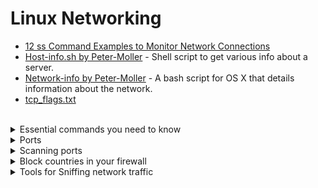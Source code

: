 
# Linux Networking
- [12 ss Command Examples to Monitor Network Connections](https://www.tecmint.com/ss-command-examples-in-linux/)
- [Host-info.sh by Peter-Moller](https://github.com/Peter-Moller/host-info) - Shell script to get various info about a server.
- [Network-info by Peter-Moller](https://github.com/Peter-Moller/network-info) - A bash script for OS X that details information about the network.
- [tcp_flags.txt](https://gist.github.com/tuxfight3r/9ac030cb0d707bb446c7)

<br>

<details> <summary> Essential commands you need to know </summary> <br>
  
````shell
arp -n                       # show arp cache
ip neigh
curl ifconfig.me             # check your public ip
curl ip.me                   # check your public ip
curl ip.kelp.no              # Check your public ip
ip a l                       # show ip config
ip addr OR ip addr show      # show ip config
ifconfig                     # show ip config
ifconfig wlan0 promisc       # enable promiscuous mode on wlan0
iwconfig
netstat
ping
route
ethtool -s eth0 speed 1000 duplex full autoneg on   # sets 1 Gbit network speed specifically on eth0
````

#### Change IP/MAC address
````shell
ip link set dev eth0 down
macchanger -m 11:22:33:44:55:66 eth0
ip link set dev eth0 up
````
#### Set Static IP
````shell
ip addr add 10.10.0.2/24 dev eth0
````

#### Certificates
````shell
openssl x509 -text -noout -in certificate.crt                 #decrypt cert to a more readable form
openssl s_client -showcerts -connect example.com:443          #read the SSL Certificate information from a remote server
````

#### Curl
````
curl -v -H "user-agent: Mozilla/5.0 (Windows NT 6.1; rv:45.0) Gecko/20100101 Firefox/45.0" 'https://url.com'
````

#### Ipv6
````
ip -6 addr                        #show local listed ipv6 adddresses
ip -6 addr show scope global      #show global reachable addresses
dig -6 TXT +short o-o.myaddr.l.google.com @ns1.google.com       #test ipv6 vai dns from terminal
dig -t aaaa +short myip.opendns.com @resolver1.opendns.com      #same
curl -6 https://ifconfig.co                                     #test https
curl -6 https://ifconfig.co/ip
curl -6 https://ipv6.icanhazip.com
ssh -6 sshmyip.com                   #test ssh via ipv6
````
</details>

<details> <summary> Ports </summary> <br>
  
- [Open-ports by Peter-Moller](https://github.com/Peter-Moller/open-ports) - A bash-script for OS X and Linux detailing the open network connections to and from a computer.
````shell
sudo ss -lptn
sudo ss -tulpn
sudo netstat -tulpn
sudo netstat -peanut
sudo netstat -peanut | grep ":80 "
sudo netstat -ltp | egrep -- '-[[:space:]]*$'
sudo netstat --program --numeric-hosts --numeric-ports --extend       # find -inum 152555007
sudo lsof -i TCP:443
sudo lsof -nP -iTCP -sTCP:LISTEN
sudo lsof -i -P -n | grep -i "established"
````

#### NetStat - _Network Statistics_
_command-line tool that displays network connections (both incoming and outgoing), routing tables, and a number of network interface (network interface controller or software-defined network interface) and network protocol statistics. It is available on Unix-like operating systems including OS X, Linux, Solaris, and BSD, and is available on Windows NT-based operating systems including Windows XP, Windows Vista, Windows 7 and Windows 8. [netstat.net](http://netstat.net/)_
````shell
sudo netstat -tulpn
sudo netstat -peanut
sudo netstat -peanut | grep ":8000 "
#This will give you the number of active connections for each connected IP
sudo netstat -ntu -4 -6 |  awk '/^tcp/{ print $5 }' | sed -r 's/:[0-9]+$//' |  sort | uniq -c | sort -n
````

### SS (Socket Statistics)
- [Examples of Linux ss command to monitor network connections](https://www.binarytides.com/linux-ss-command/)
````shell
ss --help
man ss                      # Displays SS's help manual
sudo ss -lntup              # List TCP/UDP  with Pid's
sudo ss -u -a               # Display all UDP sockets
sudo ss -w -a               # Display all raw sockets
sudo ss -x -a               # Display all Unix sockets
sudo ss -4 state closing    # See closing sockets on IPv4
sudo ss -o state established '( dport = :smtp or sport = :smtp )'       # Display all established SMTP connections
sudo ss -o state established '( dport = :http or sport = :http )'       # Display all established HTTP connections
sudo ss dst 192.168.1.2                                                 # Show all ports connected from remote IP 192.168.1.2
sudo ss dst 192.168.1.10:http                                           # Find connections made by remote IP 192.168.1.10:http to our server
sudo ss -x src /tmp/.X11-unix/*                                         # Find all local processor connected to X Server
````

#### filters
| Key/Command | Description |
| ----------- | ----------- |
| sudo ss -4 state FILTER-NAME-HERE | Filters TCP IPv4 |
| sudo ss -6 state FILTER-NAME-HERE | Filters TCP IPv6 |
#### Filter list
````shell
established
syn-sent
syn-recv
fin-wait-1
fin-wait-2
time-wait
closed
close-wait
last-ack
listen
closing
all               # All of the above states
connected         # All the states except for listen and closed
synchronized      # All the connected states except for syn-sent
bucket            # Show states, which are maintained as minisockets, i.e. time-wait and syn-recv
big               # Opposite to bucket state
````

#### SS - filters
| Key/Command | Description |
| ----------- | ----------- |
| sudo ss  sport = :http |
| sudo ss  dport = :http |
| sudo ss  dport \> :1024 |
| sudo ss  sport \> :1024 |
| sudo ss sport \< :32000 |
| sudo ss  sport eq :22 |
| sudo ss  dport != :22 |
| sudo ss  state connected sport = :http |
| sudo ss \( sport = :http or sport = :https \) |
| sudo ss -o state fin-wait-1 \( sport = :http or sport = :https \) dst 192.168.1/24 |


</details>

<details> <summary> Scanning ports </summary> <br>

### Nmap - Network Mapper
````shell
nmap -v IP
nmap -v 192.168.1.1/24
nmap 192.168.1.1-254-p22,80 --open -oG - | awk '/22\/open.*80\/open/{print $2}'
nmap --open -p 22,80 192.168.1.1-254 -oG - | grep "/open" | awk '{ print $2 }'
nmap -Pn -oG -p22,80,443,445 - 100.100.100.100 | awk '/open/{ s = ""; for (i = 5; i <= NF-4; i++) s = s substr($i,1,length($i)-4) "\n"; print $2 " " $3 "\n" s}'
````
</details>

<details> <summary>Block countries in your firewall</summary> <br>
  
- [Free list generator from IP2Location](https://www.ip2location.com/free/visitor-blocker)
- [Download free database](https://download.ip2location.com/lite/)
  
#### My example
- Download the `ASN list`or the `location list` at [https://cable.ayra.ch/ip/](https://cable.ayra.ch/ip/).
- List and save russian ips with `grep Russia asnv4 > list.txt` if you are on Linux/macOS.
- Strip away everything except the IP addresses `grep -oE '[0-9]+\.[0-9]+\.[0-9]+\.[0-9]+/[0-9]+' list.txt > only_ip.txt`
- The file **only_ip.txt** now only contains IPv4 addresses.
- When you get the networks of the country you want, lets say 109.108.32.0/21 (a russian network), you could make a simple bash script called "firewall-rules.sh" if you're using Linux and ufw:
  ````
  #!/bin/bash
  sudo apt install ufw
  sudo ufw enable
  sudo ufw deny from 109.108.32.0/21
  sudo ufw deny from <next network with netmask here>
  sudo ufw deny from <next network with netmask here>
  sudo ufw deny from <next network with netmask here>
  echo "I am now done running the script. Lets check the status"
  ufw status
  ````
- When you are ready, execute it by simply running `sudo bash firewall-rules.sh`

### Country ASN → IP Range / Prefix Generator by 'abdullahdevrel'
- [Country-asn-to-ip-range-prefix](https://github.com/abdullahdevrel/country-asn-to-ip-range-prefix) - Generating the list of IP ranges or prefixes based on one or more countries or ASNs using IPinfo.io

</details>


<details> <summary> Tools for Sniffing network traffic</summary> <br>
  
### TCPDump
- [Tcpdump Examples](https://hackertarget.com/tcpdump-examples)
- [A tcpdump Tutorial with Examples — 50 Ways to Isolate Traffic](https://danielmiessler.com/study/tcpdump/)
  ````shell
  tcpdump
  tcpdump --help
  tcpdump -D                         #same as --list-interfaces
  tcpdump -i eth0                    #same as --interface
  tcpdump -i eth0 udp
  tcpdump -i eth0 tcp
  tcpdump -i eth0 dst 10.10.1.20
  tcpdump -i eth0 host 10.10.1.1
  
  tcpdump -c 100000000 -w /path/out.pcap   #save ~10MB of data
  
  tcpdump -r my.pcap                                                 # Read pcap file
  tcpdump -r my.pcap port 53                                         # List traffic on port 53 (dns)
  tcpdump -r capture.pcap udp port 53 and 'udp[10] & 0x80 = 0'       # List only DNS requests where QR-bit=0:  'udp[10] & 0x80 = 0'
  tcpdump -r save.pcapng port 53| awk '{print $8}'                   # Print field number 8 which shows URLs
  tcpdump -r save.pcapng port 53| awk '{print $8}'|sort --unique     # Sort out unique URLs

  ####### Print only domain names from traffic
  tcpdump -r save.pcapng port 53| awk '{print $8}'|sort --unique|sed 's/.$//'|grep -vE '^[0-9.]+$'          ### USE THIS
  tcpdump -r save.pcapng port 53| awk '{print $8}'|sort --unique|sed 's/.$//'|grep -vE '^[0-9.]+$'|lolcat   ### Colors
  |sed 's/.$//'           # Removes . at the end of the URL
  |grep -vE '^[0-9.]+$'   # Removes IP-adressess as well
  
  tcpdump -i eth0 -nn -s0 -v port 80
  tcpdump -A -s0 port 80
  tcpdump -i eth0 port 636 -X              #-X = show whole package for ldap traffic
  tcpdump -i eth0 proto 17
  
  tcpdump -qns 0 -A -r blah.pcap           #tcpick -C -yP -r tcp_dump.pcap
  tcpdump -i eth0 -s0 -w test.pcap
  tcpdump -i eth0 -s0 -l port 80 | grep 'Server:'
  tcpdump -i eth0 -s 0  -w tcpdump.pcap host hostA and udp
  ````
  
#### Remember
````
and = &&
or = ||
not = !
````
  
#### Size
````shell
tcpdump less 32
tcpdump greater 64
tcpdump <= 128
````

#### TShark (CLI)
  ````shell
  tshark -h                                           # help
  tshark -D                                           # list interfaces
  tshark -i eth0                                      # capture traffic on interface 'eth0'
  tshark -i eth0 -c 10                                # capture first 10 packets
  tshark -i eth0 -c 100 -w capture.pcap               # capture first 100 packets and write them to a file
  tshark -i eth0 -f "tcp port 8080"                   # captures packets going to tcp port 8080
  tshark -i eth0 -Y 'http.request.methop == "POST"'   #
  tshark -r -V capture.pcap                           # reads the capture file with verbose output
  tshark -T x                                         # list available output formats. This can be: pdml, ps, psml, json, jsonraw, ek, text, tabs
  tshark -r capture.pcap -T text > output.txt         # reads file and converts it to text.
  ````

### WiresHark (Graphical user interface)
- [Wireshark Cheat Sheet – Commands, Captures, Filters & Shortcuts](https://www.comparitech.com/net-admin/wireshark-cheat-sheet/)

##### Filters
  ````shell
  frame contains "whatever"
  http
  http contains "http://"
  http contains "http2demo"
  http contains "http://www.http2demo.io/"
  
  http.request.method == "POST"
  http.request.method == "\x48EAD"   #hexadecimal to look for "HEAD
  http.request.method == "\110EAD"   #octal to look for "HEAD"
  smb.path contains "\\\\SERVER\\SHARE"
  
  
  all tcp.port > 80
  all tcp.port > 8079   #port 8080 will be listed if in traffic
  any ip.addr == 1.1.1.1
  ip.src == 1.1.1.1   #Source ->
  ip.dst == 1.1.1.1   #<- Destination
  ip.dst eq domain.com
  ````

</details>
